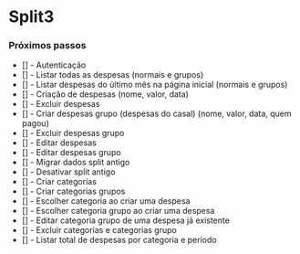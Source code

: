 # Split3

### Próximos passos

- [] - Autenticação
- [] - Listar todas as despesas (normais e grupos)
- [] - Listar despesas do último mês na página inicial (normais e grupos)
- [] - Criação de despesas (nome, valor, data)
- [] - Excluir despesas
- [] - Criar despesas grupo (despesas do casal) (nome, valor, data, quem pagou)
- [] - Excluir despesas grupo
- [] - Editar despesas
- [] - Editar despesas grupo
- [] - Migrar dados split antigo
- [] - Desativar split antigo
- [] - Criar categorias
- [] - Criar categorias grupos
- [] - Escolher categoria ao criar uma despesa
- [] - Escolher categoria grupo ao criar uma despesa
- [] - Editar categoria grupo de uma despesa já existente
- [] - Excluir categorias e categorias grupo
- [] - Listar total de despesas por categoria e período


